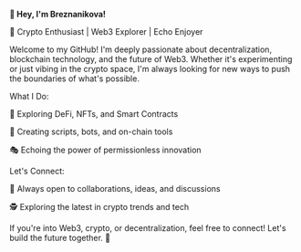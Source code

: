 **👋 Hey, I'm Breznanikova!**

🚀 Crypto Enthusiast | Web3 Explorer | Echo Enjoyer

Welcome to my GitHub! I'm deeply passionate about decentralization, blockchain technology, and the future of Web3. Whether it's experimenting or just vibing in the crypto space, I'm always looking for new ways to push the boundaries of what's possible.

What I Do:

🔗 Exploring DeFi, NFTs, and Smart Contracts

🤖 Creating scripts, bots, and on-chain tools

🎭 Echoing the power of permissionless innovation

Let's Connect:

🧠 Always open to collaborations, ideas, and discussions

🕵️ Exploring the latest in crypto trends and tech

If you're into Web3, crypto, or decentralization, feel free to connect! Let's build the future together. 🚀
